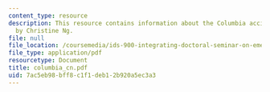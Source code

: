 ```yaml
---
content_type: resource
description: This resource contains information about the Columbia accident investigation
  by Christine Ng.
file: null
file_location: /coursemedia/ids-900-integrating-doctoral-seminar-on-emerging-technologies-fall-2005/7ac5eb98bff8c1f1deb12b920a5ec3a3_columbia_cn.pdf
file_type: application/pdf
resourcetype: Document
title: columbia_cn.pdf
uid: 7ac5eb98-bff8-c1f1-deb1-2b920a5ec3a3
---
```

